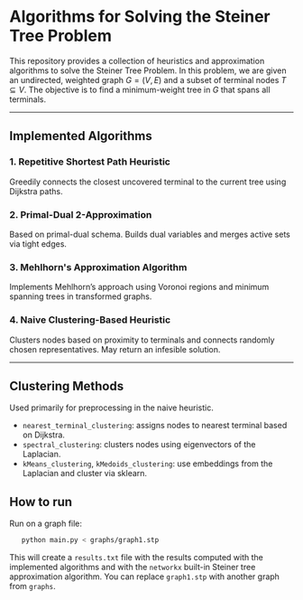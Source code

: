 # Algorithms for Solving the Steiner Tree Problem

This repository provides a collection of heuristics and approximation algorithms to solve the Steiner Tree Problem. In this problem, we are given an undirected, weighted graph $G = (V, E)$ and a subset of terminal nodes $T \subseteq V$. The objective is to find a minimum-weight tree in $G$ that spans all terminals. 

---

## Implemented Algorithms

### 1. Repetitive Shortest Path Heuristic
Greedily connects the closest uncovered terminal to the current tree using Dijkstra paths. 

### 2. Primal-Dual 2-Approximation
Based on primal-dual schema. Builds dual variables and merges active sets via tight edges. 

### 3. Mehlhorn's Approximation Algorithm
Implements Mehlhorn’s approach using Voronoi regions and minimum spanning trees in transformed graphs. 

### 4. Naive Clustering-Based Heuristic
Clusters nodes based on proximity to terminals and connects randomly chosen representatives. May return an infesible solution.

---

## Clustering Methods

Used primarily for preprocessing in the naive heuristic.

- `nearest_terminal_clustering`: assigns nodes to nearest terminal based on Dijkstra.
- `spectral_clustering`: clusters nodes using eigenvectors of the Laplacian.
- `kMeans_clustering`, `kMedoids_clustering`: use embeddings from the Laplacian and cluster via sklearn.


## How to run
Run on a graph file:
```bash
   python main.py < graphs/graph1.stp
   ```
This will create a ``results.txt`` file with the results computed with the implemented algorithms and with the `networkx` built-in Steiner tree approximation algorithm.
You can replace ``graph1.stp`` with another graph from ``graphs``.

